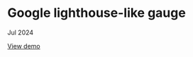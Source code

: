 # Google lighthouse-like gauge

Jul 2024

[View demo](https://massimo-cassandro.github.io/area-test/2024-07-lighthouse-gauge/index.html)
